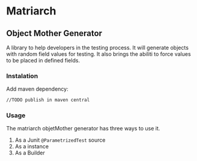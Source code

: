 #       Matriarch         
## Object Mother Generator 

A library to help developers in the testing process. It will generate objects with random field values for testing.
It also brings the abiliti to force values to be placed in defined fields.

### Instalation
Add maven dependency:
```xml
//TODO publish in maven central
```

### Usage
The matriarch objetMother generator has three ways to use it. 
1. As a Junit `@ParametrizedTest` source
2. As a instance
3. As a Builder

